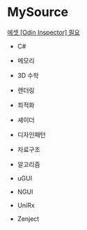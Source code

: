# MySource
[에셋 [Odin Inspector] 필요](https://assetstore.unity.com/packages/tools/utilities/odin-inspector-and-serializer-89041)

- C#
- 메모리
- 3D 수학
- 렌더링
- 최적화
- 셰이더
- 디자인패턴
- 자료구조
- 알고리즘
- uGUI
- NGUI

- UniRx
- Zenject

